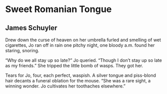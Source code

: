 # Sweet Romanian Tongue
## James Schuyler
Drew down the curse of heaven on her umbrella
furled and smelling of wet cigarettes,
Jo ran off in rain one pitchy night,
one bloody a.m. found her staring, snoring.

“Why do we all stay up so late?” Jo queried.
“Though I don’t stay up so late as my friends.”
She tripped the little bomb of wasps.
They got her.

Tears for Jo, four, each perfect, waspish.
A silver tongue and piss-blond hair
decants a funeral oblation for the mouse.
“She was a rare sight, a winning wonder.
Jo cultivates her toothaches elsewhere.”
